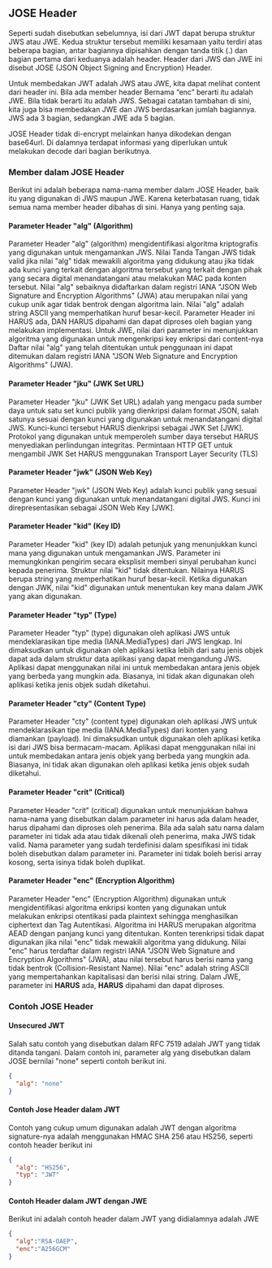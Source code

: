 ## JOSE Header

Seperti sudah disebutkan sebelumnya, isi dari JWT dapat berupa struktur JWS atau JWE. Kedua struktur tersebut memiliki kesamaan yaitu terdiri atas beberapa bagian, antar bagiannya dipisahkan dengan tanda titik (.) dan bagian pertama dari keduanya adalah header. Header dari JWS dan JWE ini disebut JOSE (JSON Object Signing and Encryption) Header. 

Untuk membedakan JWT adalah JWS atau JWE, kita dapat melihat content dari header ini. Bila ada member header Bernama “enc” berarti itu adalah JWE. Bila tidak berarti itu adalah JWS. Sebagai catatan tambahan di sini, kita juga bisa membedakan JWE dan JWS berdasarkan jumlah bagiannya. JWS ada 3 bagian, sedangkan JWE ada 5 bagian.

JOSE Header tidak di-encrypt melainkan hanya dikodekan dengan base64url. Di dalamnya terdapat informasi yang diperlukan untuk melakukan decode dari bagian berikutnya.

### Member dalam JOSE Header
Berikut ini adalah beberapa nama-nama member dalam JOSE Header, baik itu yang digunakan di JWS maupun JWE. Karena keterbatasan ruang, tidak semua nama member header dibahas di sini. Hanya yang penting saja.

#### Parameter Header "alg" (Algorithm)

Parameter Header "alg" (algorithm) mengidentifikasi algoritma kriptografis yang digunakan untuk mengamankan JWS. Nilai Tanda Tangan JWS tidak valid jika nilai "alg" tidak mewakili algoritma yang didukung atau jika tidak ada kunci yang terkait dengan algoritma tersebut yang terkait dengan pihak yang secara digital menandatangani atau melakukan MAC pada konten tersebut. Nilai "alg" sebaiknya didaftarkan dalam registri IANA "JSON Web Signature and Encryption Algorithms" (JWA) atau merupakan nilai yang cukup unik agar tidak bentrok dengan algoritma lain. Nilai "alg" adalah string ASCII yang memperhatikan huruf besar-kecil. Parameter Header ini HARUS ada, DAN HARUS dipahami dan dapat diproses oleh bagian yang melakukan implementasi.
Untuk JWE, nilai dari parameter ini menunjukkan algoritma yang digunakan untuk mengenkripsi key enkripsi dari content-nya 
Daftar nilai "alg" yang telah ditentukan untuk penggunaan ini dapat ditemukan dalam registri IANA "JSON Web Signature and Encryption Algorithms" (JWA).

#### Parameter Header "jku" (JWK Set URL)

Parameter Header "jku" (JWK Set URL) adalah yang mengacu pada sumber daya untuk satu set kunci publik yang dienkripsi dalam format JSON, salah satunya sesuai dengan kunci yang digunakan untuk menandatangani digital JWS. Kunci-kunci tersebut HARUS dienkripsi sebagai JWK Set [JWK]. Protokol yang digunakan untuk memperoleh sumber daya tersebut HARUS menyediakan perlindungan integritas. Permintaan HTTP GET untuk mengambil JWK Set HARUS menggunakan Transport Layer Security (TLS)

#### Parameter Header "jwk" (JSON Web Key)

Parameter Header "jwk" (JSON Web Key) adalah kunci publik yang sesuai dengan kunci yang digunakan untuk menandatangani digital JWS. Kunci ini direpresentasikan sebagai JSON Web Key [JWK].

#### Parameter Header "kid" (Key ID)

Parameter Header "kid" (key ID) adalah petunjuk yang menunjukkan kunci mana yang digunakan untuk mengamankan JWS. Parameter ini memungkinkan pengirim secara eksplisit memberi sinyal perubahan kunci kepada penerima. Struktur nilai "kid" tidak ditentukan. Nilainya HARUS berupa string yang memperhatikan huruf besar-kecil.
Ketika digunakan dengan JWK, nilai "kid" digunakan untuk menentukan key mana dalam JWK yang akan digunakan.

#### Parameter Header "typ" (Type)

Parameter Header "typ" (type) digunakan oleh aplikasi JWS untuk mendeklarasikan tipe media (IANA.MediaTypes) dari JWS lengkap. Ini dimaksudkan untuk digunakan oleh aplikasi ketika lebih dari satu jenis objek dapat ada dalam struktur data aplikasi yang dapat mengandung JWS. Aplikasi dapat menggunakan nilai ini untuk membedakan antara jenis objek yang berbeda yang mungkin ada. Biasanya, ini tidak akan digunakan oleh aplikasi ketika jenis objek sudah diketahui.

#### Parameter Header "cty" (Content Type)

Parameter Header "cty" (content type) digunakan oleh aplikasi JWS untuk mendeklarasikan tipe media (IANA.MediaTypes) dari konten yang diamankan (payload). Ini dimaksudkan untuk digunakan oleh aplikasi ketika isi dari JWS bisa bermacam-macam. Aplikasi dapat menggunakan nilai ini untuk membedakan antara jenis objek yang berbeda yang mungkin ada. Biasanya, ini tidak akan digunakan oleh aplikasi ketika jenis objek sudah diketahui.

#### Parameter Header "crit" (Critical)

Parameter Header "crit" (critical) digunakan untuk menunjukkan bahwa nama-nama yang disebutkan dalam parameter ini harus ada dalam header, harus dipahami dan diproses oleh penerima. Bila ada salah satu nama dalam parameter ini tidak ada atau tidak dikenali oleh penerima, maka JWS tidak valid. Nama parameter yang sudah terdefinisi dalam spesifikasi ini tidak boleh disebutkan dalam parameter ini. Parameter ini tidak boleh berisi array kosong, serta isinya tidak boleh duplikat.

#### Parameter Header "enc" (Encryption Algorithm)

Parameter Header "enc" (Encryption Algorithm) digunakan untuk mengidentifikasi algoritma enkripsi konten yang digunakan untuk melakukan enkripsi otentikasi pada plaintext sehingga menghasilkan ciphertext dan Tag Autentikasi. Algoritma ini HARUS merupakan algoritma AEAD dengan panjang kunci yang ditentukan. Konten terenkripsi tidak dapat digunakan jika nilai "enc" tidak mewakili algoritma yang didukung. Nilai "enc" harus terdaftar dalam registri IANA "JSON Web Signature and Encryption Algorithms" (JWA), atau nilai tersebut harus berisi nama yang tidak bentrok (Collision-Resistant Name). Nilai "enc" adalah string ASCII yang mempertahankan kapitalisasi dan berisi nilai string. Dalam JWE, parameter ini **HARUS** ada, **HARUS** dipahami dan dapat diproses.

### Contoh JOSE Header

#### Unsecured JWT
Salah satu contoh yang disebutkan dalam RFC 7519 adalah JWT yang tidak ditanda tangani. Dalam contoh ini, parameter alg yang disebutkan dalam JOSE  bernilai "none" seperti contoh berikut ini.

``` JSON
{
  "alg": "none"
}
```

#### Contoh Jose Header dalam JWT
Contoh yang cukup umum digunakan adalah JWT dengan algoritma signature-nya adalah menggunakan HMAC SHA 256 atau HS256, seperti contoh header berikut ini

``` JSON
{
  "alg": "HS256",
  "typ": "JWT"
}
```

#### Contoh Header dalam JWT dengan JWE
Berikut ini adalah contoh header dalam JWT yang didialamnya adalah JWE
``` JSON
{
  "alg":"RSA-OAEP",
  "enc":"A256GCM"
}
```
